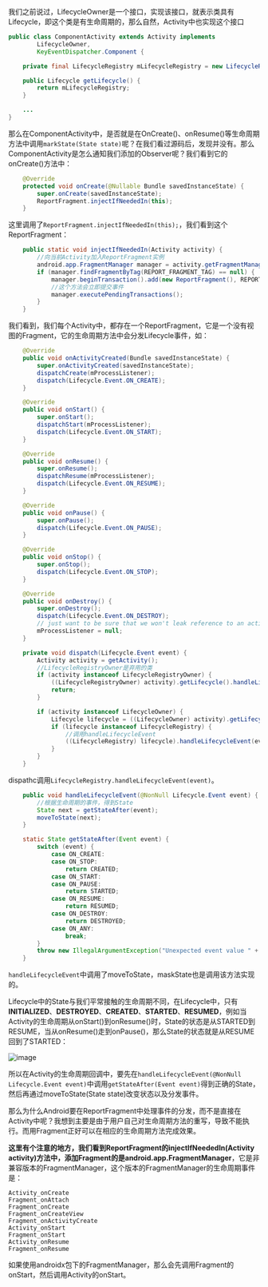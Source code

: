 我们之前说过，LifecycleOwner是一个接口，实现该接口，就表示类具有Lifecycle，即这个类是有生命周期的，那么自然，Activity中也实现这个接口
```java
public class ComponentActivity extends Activity implements
        LifecycleOwner,
        KeyEventDispatcher.Component {

    private final LifecycleRegistry mLifecycleRegistry = new LifecycleRegistry(this);

    public Lifecycle getLifecycle() {
        return mLifecycleRegistry;
    }

    ...
}
```

那么在ComponentActivity中，是否就是在OnCreate()、onResume()等生命周期方法中调用`markState(State state)`呢？在我们看过源码后，发现并没有。那么ComponentActivity是怎么通知我们添加的Observer呢？我们看到它的onCreate()方法中：


```java
    @Override
    protected void onCreate(@Nullable Bundle savedInstanceState) {
        super.onCreate(savedInstanceState);
        ReportFragment.injectIfNeededIn(this);
    }

```
这里调用了`ReportFragment.injectIfNeededIn(this);`，我们看到这个ReportFragment：


```java
    public static void injectIfNeededIn(Activity activity) {
        //向当前Activity加入ReportFragment实例
        android.app.FragmentManager manager = activity.getFragmentManager();
        if (manager.findFragmentByTag(REPORT_FRAGMENT_TAG) == null) {
            manager.beginTransaction().add(new ReportFragment(), REPORT_FRAGMENT_TAG).commit();
            //这个方法会立即提交事件
            manager.executePendingTransactions();
        }
    }

```

我们看到，我们每个Activity中，都存在一个ReportFragment，它是一个没有视图的Fragment，它的生命周期方法中会分发Lifecycle事件，如：


```java
    @Override
    public void onActivityCreated(Bundle savedInstanceState) {
        super.onActivityCreated(savedInstanceState);
        dispatchCreate(mProcessListener);
        dispatch(Lifecycle.Event.ON_CREATE);
    }

    @Override
    public void onStart() {
        super.onStart();
        dispatchStart(mProcessListener);
        dispatch(Lifecycle.Event.ON_START);
    }

    @Override
    public void onResume() {
        super.onResume();
        dispatchResume(mProcessListener);
        dispatch(Lifecycle.Event.ON_RESUME);
    }

    @Override
    public void onPause() {
        super.onPause();
        dispatch(Lifecycle.Event.ON_PAUSE);
    }

    @Override
    public void onStop() {
        super.onStop();
        dispatch(Lifecycle.Event.ON_STOP);
    }

    @Override
    public void onDestroy() {
        super.onDestroy();
        dispatch(Lifecycle.Event.ON_DESTROY);
        // just want to be sure that we won't leak reference to an activity
        mProcessListener = null;
    }

```



```java
    private void dispatch(Lifecycle.Event event) {
        Activity activity = getActivity();
        //LifecycleRegistryOwner是弃用的类
        if (activity instanceof LifecycleRegistryOwner) {
            ((LifecycleRegistryOwner) activity).getLifecycle().handleLifecycleEvent(event);
            return;
        }

        if (activity instanceof LifecycleOwner) {
            Lifecycle lifecycle = ((LifecycleOwner) activity).getLifecycle();
            if (lifecycle instanceof LifecycleRegistry) {
                //调用handleLifecycleEvent
                ((LifecycleRegistry) lifecycle).handleLifecycleEvent(event);
            }
        }
    }

```

dispathc调用`LifecycleRegistry.handleLifecycleEvent(event)`。


```java
    public void handleLifecycleEvent(@NonNull Lifecycle.Event event) {
        //根据生命周期的事件，得到State
        State next = getStateAfter(event);
        moveToState(next);
    }

    static State getStateAfter(Event event) {
        switch (event) {
            case ON_CREATE:
            case ON_STOP:
                return CREATED;
            case ON_START:
            case ON_PAUSE:
                return STARTED;
            case ON_RESUME:
                return RESUMED;
            case ON_DESTROY:
                return DESTROYED;
            case ON_ANY:
                break;
        }
        throw new IllegalArgumentException("Unexpected event value " + event);
    }
```

`handleLifecycleEvent`中调用了moveToState，maskState也是调用该方法实现的。

Lifecycle中的State与我们平常接触的生命周期不同，在Lifecycle中，只有**INITIALIZED**、**DESTROYED**、**CREATED**、**STARTED**、**RESUMED**，例如当Activity的生命周期从onStart()到onResume()时，State的状态是从STARTED到RESUME，当从onResume()走到onPause()，那么State的状态就是从RESUME回到了STARTED：

![image](https://developer.android.google.cn/images/topic/libraries/architecture/lifecycle-states.svg)

所以在Activity的生命周期回调中，要先在`handleLifecycleEvent(@NonNull Lifecycle.Event event)`中调用`getStateAfter(Event event)`得到正确的State，然后再通过moveToState(State state)改变状态以及分发事件。


那么为什么Android要在ReportFragment中处理事件的分发，而不是直接在Activity中呢？我想到主要是由于用户自己对生命周期方法的重写，导致不能执行。而用Fragment正好可以在相应的生命周期方法完成效果。

**这里有个注意的地方，我们看到ReportFragment的injectIfNeededIn(Activity activity)方法中，添加Fragment的是android.app.FragmentManager**，它是非兼容版本的FragmentManager，这个版本的FragmentManager的生命周期事件是：


```
Activity_onCreate
Fragment_onAttach
Fragment_onCreate
Fragment_onCreateView
Fragment_onActivityCreate
Activity_onStart
Fragment_onStart
Activity_onResume
Fragment_onResume
```

如果使用androidx包下的FragmentManager，那么会先调用Fragment的onStart，然后调用Activity的onStart。